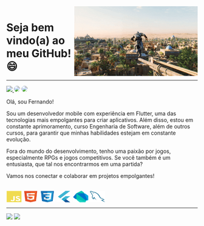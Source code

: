<img src = "banner.gif" width = "325px" align = "right">

# Seja bem vindo(a) ao meu GitHub! 😄

---
<div align="left"> 
<a href="https://www.instagram.com/fcarrascozzo/" target="_blank"><img src="https://img.shields.io/badge/-Instagram-%23E4405F?style=for-the-badge&logo=instagram&logoColor=white"</a>
<a href="https://www.linkedin.com/in/fernandocarrascozzo/" target="_blank"><img src="https://img.shields.io/badge/-LinkedIn-%230077B5?style=for-the-badge&logo=linkedin&logoColor=white" style="border-radius: 30px" target="_blank"></a> 
<a href="https://steamcommunity.com/id/MysticSouls/" target="_blank"><img src="https://img.shields.io/badge/-Steam-black?style=for-the-badge&logo=Steam&logoColor=white" style="border-radius: 30px" target="_blank"></a> 
</div>

Olá, sou Fernando!

Sou um desenvolvedor mobile com experiência em Flutter, uma das tecnologias mais empolgantes para criar aplicativos. Além disso, estou em constante aprimoramento, curso Engenharia de Software, além de outros cursos, para garantir que minhas habilidades estejam em constante evolução.

Fora do mundo do desenvolvimento, tenho uma paixão por jogos, especialmente RPGs e jogos competitivos. Se você também é um entusiasta, que tal nos encontrarmos em uma partida?

Vamos nos conectar e colaborar em projetos empolgantes!

<div style="display: inline_block"><br>
  <img align="center" alt="Fernando-Js" height="30" width="40" src="https://raw.githubusercontent.com/devicons/devicon/master/icons/javascript/javascript-plain.svg">
  <img align="center" alt="Fernando-HTML" height="30" width="40" src="https://raw.githubusercontent.com/devicons/devicon/master/icons/html5/html5-original.svg">
  <img align="center" alt="Fernando-CSS" height="30" width="40" src="https://raw.githubusercontent.com/devicons/devicon/master/icons/css3/css3-original.svg">
  <img align="center" alt="Fernando-flutter" height="30" width="40" src="https://raw.githubusercontent.com/devicons/devicon/master/icons/flutter/flutter-original.svg">
  <img align="center" alt="Fernando-dart" height="30" width="40" src="https://raw.githubusercontent.com/devicons/devicon/master/icons/dart/dart-original.svg">
  <img align="center" alt="Fernando-mysql" height="30" width="40" src="https://raw.githubusercontent.com/devicons/devicon/master/icons/mysql/mysql-original.svg">
</div>

---

<div align = "left">
<img height = "250em" src="https://github-readme-stats.vercel.app/api/top-langs/?username=fcarrascozzo&show_icons=true&theme=dracula&count_private=true"/>
<img height = "250em" src="https://github-readme-stats.vercel.app/api?username=fcarrascozzo&show_icons=true&show_icons=true&theme=dracula&count_private=true" />
</div>

